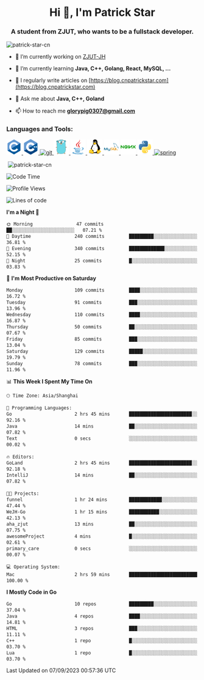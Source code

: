 <h1 align="center">Hi 👋, I'm Patrick Star</h1>
<h3 align="center">A student from ZJUT, who wants to be a fullstack developer.</h3>

<p align="left"> <img src="https://komarev.com/ghpvc/?username=patrick-star-cn&label=Profile%20views&color=0e75b6&style=flat" alt="patrick-star-cn" /> </p>

- 🔭 I’m currently working on [ZJUT-JH](https://github.com/zjutjh)

- 🌱 I’m currently learning **Java, C++, Golang, React, MySQL, ...**

- 📝 I regularly write articles on [https://blog.cnpatrickstar.com](https://blog.cnpatrickstar.com)

- 💬 Ask me about **Java, C++, Goland**

- 📫 How to reach me **glorypig0307@gmail.com**


<h3 align="left">Languages and Tools:</h3>
<p align="left"> 
  <a href="https://www.cprogramming.com/" target="_blank" rel="noreferrer"> 
    <img src="https://raw.githubusercontent.com/devicons/devicon/master/icons/c/c-original.svg" alt="c" width="40" height="40"/> 
  </a> 
  <a href="https://www.w3schools.com/cpp/" target="_blank" rel="noreferrer"> 
    <img src="https://raw.githubusercontent.com/devicons/devicon/master/icons/cplusplus/cplusplus-original.svg" alt="cplusplus" width="40" height="40"/> 
  </a> 
  <a href="https://git-scm.com/" target="_blank" rel="noreferrer"> 
    <img src="https://www.vectorlogo.zone/logos/git-scm/git-scm-icon.svg" alt="git" width="40" height="40"/> 
  </a> 
  <a href="https://golang.org" target="_blank" rel="noreferrer"> 
    <img src="https://raw.githubusercontent.com/devicons/devicon/master/icons/go/go-original.svg" alt="go" width="40" height="40"/> 
  </a> 
  <a href="https://www.java.com" target="_blank" rel="noreferrer"> 
    <img src="https://raw.githubusercontent.com/devicons/devicon/master/icons/java/java-original.svg" alt="java" width="40" height="40"/> 
  </a> 
  <a href="https://www.linux.org/" target="_blank" rel="noreferrer"> 
    <img src="https://raw.githubusercontent.com/devicons/devicon/master/icons/linux/linux-original.svg" alt="linux" width="40" height="40"/> 
  </a> 
  <a href="https://www.mysql.com/" target="_blank" rel="noreferrer"> 
    <img src="https://raw.githubusercontent.com/devicons/devicon/master/icons/mysql/mysql-original-wordmark.svg" alt="mysql" width="40" height="40"/> 
  </a> 
  <a href="https://www.nginx.com" target="_blank" rel="noreferrer"> 
    <img src="https://raw.githubusercontent.com/devicons/devicon/master/icons/nginx/nginx-original.svg" alt="nginx" width="40" height="40"/> 
  </a> 
  <a href="https://www.python.org" target="_blank" rel="noreferrer"> 
    <img src="https://raw.githubusercontent.com/devicons/devicon/master/icons/python/python-original.svg" alt="python" width="40" height="40"/> 
  </a> 
  <a href="https://spring.io/" target="_blank" rel="noreferrer"> 
    <img src="https://www.vectorlogo.zone/logos/springio/springio-icon.svg" alt="spring" width="40" height="40"/> 
  </a>
</p>

<p>&nbsp;<img align="center" src="https://github-readme-stats.vercel.app/api?username=patrick-star-cn&show_icons=true&locale=en" alt="patrick-star-cn" /></p>

<!--START_SECTION:waka-->
![Code Time](http://img.shields.io/badge/Code%20Time-406%20hrs%2051%20mins-blue)

![Profile Views](http://img.shields.io/badge/Profile%20Views-0-blue)

![Lines of code](https://img.shields.io/badge/From%20Hello%20World%20I%27ve%20Written-5.2%20million%20lines%20of%20code-blue)

**I'm a Night 🦉** 

```text
🌞 Morning                47 commits          ██░░░░░░░░░░░░░░░░░░░░░░░   07.21 % 
🌆 Daytime                240 commits         █████████░░░░░░░░░░░░░░░░   36.81 % 
🌃 Evening                340 commits         █████████████░░░░░░░░░░░░   52.15 % 
🌙 Night                  25 commits          █░░░░░░░░░░░░░░░░░░░░░░░░   03.83 % 
```
📅 **I'm Most Productive on Saturday** 

```text
Monday                   109 commits         ████░░░░░░░░░░░░░░░░░░░░░   16.72 % 
Tuesday                  91 commits          ███░░░░░░░░░░░░░░░░░░░░░░   13.96 % 
Wednesday                110 commits         ████░░░░░░░░░░░░░░░░░░░░░   16.87 % 
Thursday                 50 commits          ██░░░░░░░░░░░░░░░░░░░░░░░   07.67 % 
Friday                   85 commits          ███░░░░░░░░░░░░░░░░░░░░░░   13.04 % 
Saturday                 129 commits         █████░░░░░░░░░░░░░░░░░░░░   19.79 % 
Sunday                   78 commits          ███░░░░░░░░░░░░░░░░░░░░░░   11.96 % 
```


📊 **This Week I Spent My Time On** 

```text
🕑︎ Time Zone: Asia/Shanghai

💬 Programming Languages: 
Go                       2 hrs 45 mins       ███████████████████████░░   92.16 % 
Java                     14 mins             ██░░░░░░░░░░░░░░░░░░░░░░░   07.82 % 
Text                     0 secs              ░░░░░░░░░░░░░░░░░░░░░░░░░   00.02 % 

🔥 Editors: 
GoLand                   2 hrs 45 mins       ███████████████████████░░   92.18 % 
IntelliJ                 14 mins             ██░░░░░░░░░░░░░░░░░░░░░░░   07.82 % 

🐱‍💻 Projects: 
funnel                   1 hr 24 mins        ████████████░░░░░░░░░░░░░   47.44 % 
WeJH-Go                  1 hr 15 mins        ███████████░░░░░░░░░░░░░░   42.13 % 
aha_zjut                 13 mins             ██░░░░░░░░░░░░░░░░░░░░░░░   07.75 % 
awesomeProject           4 mins              █░░░░░░░░░░░░░░░░░░░░░░░░   02.61 % 
primary_care             0 secs              ░░░░░░░░░░░░░░░░░░░░░░░░░   00.07 % 

💻 Operating System: 
Mac                      2 hrs 59 mins       █████████████████████████   100.00 % 
```

**I Mostly Code in Go** 

```text
Go                       10 repos            █████████░░░░░░░░░░░░░░░░   37.04 % 
Java                     4 repos             ████░░░░░░░░░░░░░░░░░░░░░   14.81 % 
HTML                     3 repos             ███░░░░░░░░░░░░░░░░░░░░░░   11.11 % 
C++                      1 repo              █░░░░░░░░░░░░░░░░░░░░░░░░   03.70 % 
Lua                      1 repo              █░░░░░░░░░░░░░░░░░░░░░░░░   03.70 % 
```




 Last Updated on 07/09/2023 00:57:36 UTC
<!--END_SECTION:waka-->